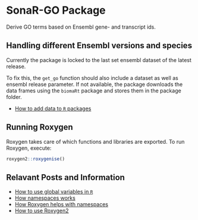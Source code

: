 # SonaR-GO Package

Derive GO terms based on Ensembl gene- and transcript ids.

## Handling different Ensembl versions and species

Currently the package is locked to the last set ensembl dataset of the latest release.

To fix this, the `get_go` function should also include a dataset as well as ensembl release parameter. If not available, the package downloads the data frames using the `biomaRt` package and stores them in the package folder.

- [How to add data to `R` packages](http://www.davekleinschmidt.com/r-packages/)

## Running Roxygen

Roxygen takes care of which functions and libraries are exported. To run Roxygen, execute:

```r
roxygen2::roxygenise()
```

## Relavant Posts and Information

- [How to use global variables in `R`](https://stackoverflow.com/questions/12598242/global-variables-in-packages-in-r)
- [How namespaces works](http://r-pkgs.had.co.nz/namespace.html)
- [How Roxygen helps with namespaces](http://kbroman.org/pkg_primer/pages/depends.html)
- [How to use Roxygen2](https://github.com/yihui/roxygen2)
